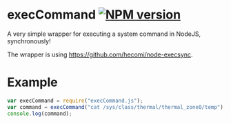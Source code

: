 execCommand [![NPM version](https://badge.fury.io/js/execcommand.svg)](http://badge.fury.io/js/execcommand)
==============

A very simple wrapper for executing a system command in NodeJS, synchronously!

The wrapper is using https://github.com/hecomi/node-execsync.

Example
=======
```javascript
var execCommand = require("execCommand.js");
var command = execCommand("cat /sys/class/thermal/thermal_zone0/temp");
console.log(command);
```